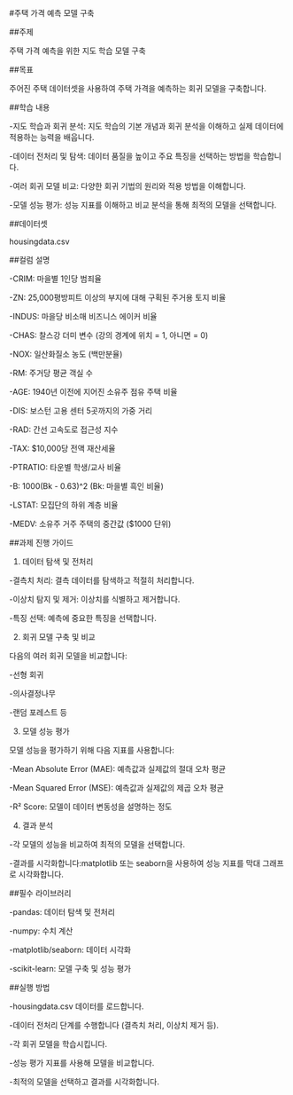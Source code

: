 #주택 가격 예측 모델 구축

##주제

주택 가격 예측을 위한 지도 학습 모델 구축

##목표

주어진 주택 데이터셋을 사용하여 주택 가격을 예측하는 회귀 모델을 구축합니다.

##학습 내용

-지도 학습과 회귀 분석: 지도 학습의 기본 개념과 회귀 분석을 이해하고 실제 데이터에 적용하는 능력을 배웁니다.

-데이터 전처리 및 탐색: 데이터 품질을 높이고 주요 특징을 선택하는 방법을 학습합니다.

-여러 회귀 모델 비교: 다양한 회귀 기법의 원리와 적용 방법을 이해합니다.

-모델 성능 평가: 성능 지표를 이해하고 비교 분석을 통해 최적의 모델을 선택합니다.

##데이터셋

housingdata.csv

##컬럼 설명

-CRIM: 마을별 1인당 범죄율

-ZN: 25,000평방피트 이상의 부지에 대해 구획된 주거용 토지 비율

-INDUS: 마을당 비소매 비즈니스 에이커 비율

-CHAS: 찰스강 더미 변수 (강의 경계에 위치 = 1, 아니면 = 0)

-NOX: 일산화질소 농도 (백만분율)

-RM: 주거당 평균 객실 수

-AGE: 1940년 이전에 지어진 소유주 점유 주택 비율

-DIS: 보스턴 고용 센터 5곳까지의 가중 거리

-RAD: 간선 고속도로 접근성 지수

-TAX: $10,000당 전액 재산세율

-PTRATIO: 타운별 학생/교사 비율

-B: 1000(Bk - 0.63)^2 (Bk: 마을별 흑인 비율)

-LSTAT: 모집단의 하위 계층 비율

-MEDV: 소유주 거주 주택의 중간값 ($1000 단위)

##과제 진행 가이드

1. 데이터 탐색 및 전처리

  -결측치 처리: 결측 데이터를 탐색하고 적절히 처리합니다.

  -이상치 탐지 및 제거: 이상치를 식별하고 제거합니다.

  -특징 선택: 예측에 중요한 특징을 선택합니다.

2. 회귀 모델 구축 및 비교

다음의 여러 회귀 모델을 비교합니다:

  -선형 회귀

  -의사결정나무

  -랜덤 포레스트 등

3. 모델 성능 평가

모델 성능을 평가하기 위해 다음 지표를 사용합니다:

  -Mean Absolute Error (MAE): 예측값과 실제값의 절대 오차 평균

  -Mean Squared Error (MSE): 예측값과 실제값의 제곱 오차 평균

  -R² Score: 모델이 데이터 변동성을 설명하는 정도

4. 결과 분석

  -각 모델의 성능을 비교하여 최적의 모델을 선택합니다.

  -결과를 시각화합니다:matplotlib 또는 seaborn을 사용하여 성능 지표를 막대 그래프로 시각화합니다.

##필수 라이브러리

-pandas: 데이터 탐색 및 전처리

-numpy: 수치 계산

-matplotlib/seaborn: 데이터 시각화

-scikit-learn: 모델 구축 및 성능 평가

##실행 방법

-housingdata.csv 데이터를 로드합니다.

-데이터 전처리 단계를 수행합니다 (결측치 처리, 이상치 제거 등).

-각 회귀 모델을 학습시킵니다.

-성능 평가 지표를 사용해 모델을 비교합니다.

-최적의 모델을 선택하고 결과를 시각화합니다.

